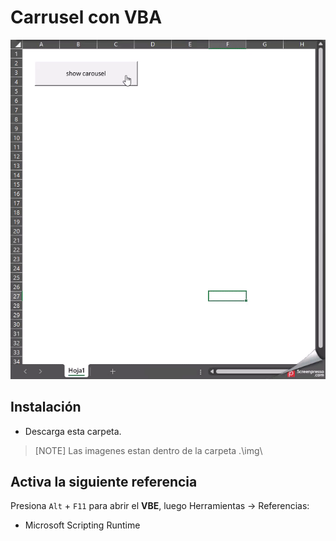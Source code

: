# Carrusel con VBA

![git demo carrusel](./gif/2024-04-12_15h49_21.gif)


## Instalación

- Descarga esta carpeta.

>[NOTE]
> Las imagenes estan dentro de la carpeta .\img\

## Activa la siguiente referencia

Presiona `Alt` + `F11` para abrir el **VBE**, luego Herramientas -> Referencias:

- Microsoft Scripting Runtime
